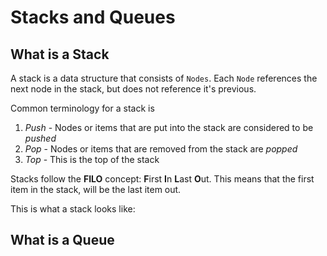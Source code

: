 # Stacks and Queues

## What is a Stack

A stack is a data structure that consists of `Nodes`. Each `Node` references the next node in the 
stack, but does not reference it's previous. 

Common terminology for a stack is 
1. *Push* - Nodes or items that are put into the stack are considered to be *pushed*
2. *Pop* - Nodes or items that are removed from the stack are *popped*
3. *Top* - This is the top of the stack

Stacks follow the **FILO** concept: **F**irst **I**n **L**ast **O**ut.
This means that the first item in the stack, will be the last item out. 

This is what a stack looks like: 


## What is a Queue
